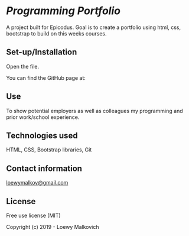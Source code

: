 # _Programming Portfolio_

A project built for Epicodus. Goal is to create a portfolio using html, css, bootstrap to build on this weeks courses. 

## Set-up/Installation

Open the file. 

You can find the GitHub page at: 

## Use

To show potential employers as well as colleagues my programming and prior work/school experience.

## Technologies used

HTML, CSS, Bootstrap libraries, Git

## Contact information

loewymalkov@gmail.com

## License

Free use license (MIT) 

Copyright (c) 2019 - Loewy Malkovich